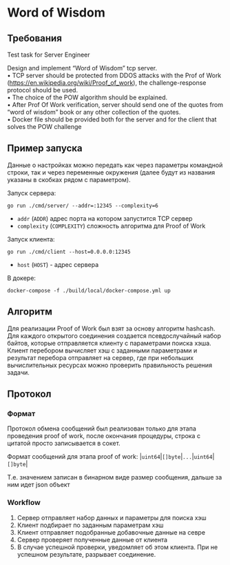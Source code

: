 # Word of Wisdom

## Требования

Test task for Server Engineer

Design and implement “Word of Wisdom” tcp server.  
• TCP server should be protected from DDOS attacks with the Prof of Work (https://en.wikipedia.org/wiki/Proof_of_work),
the challenge-response protocol should be used.  
• The choice of the POW algorithm should be explained.  
• After Prof Of Work verification, server should send one of the quotes from “word of wisdom” book or any other
collection of the quotes.  
• Docker file should be provided both for the server and for the client that solves the POW challenge

## Пример запуска

Данные о настройках можно передать как через параметры командной строки,
так и через переменные окружения (далее будут из названия указаны в скобках рядом с параметром).

Запуск сервера:

```
go run ./cmd/server/ --addr=:12345 --complexity=6
```

- `addr` (`ADDR`) адрес порта на котором запустится TCP сервер
- `complexity` (`COMPLEXITY`) сложность алгоритма для Proof of Work

Запуск клиента:

```
go run ./cmd/client --host=0.0.0.0:12345
```

- `host` (`HOST`) - адрес сервера

В докере:

```
docker-compose -f ./build/local/docker-compose.yml up  
```

## Алгоритм

Для реализации Proof of Work был взят за основу алгоритм hashcash. 
Для каждого открытого соединения создается псевдослучайный набор байтов, 
которые отправляется клиенту с параметрами поиска хэша. Клиент перебором 
вычисляет хэш с заданными параметрами и результат перебора отправляет на сервер, 
где при небольших вычислительных ресурсах можно проверить правильность решения задачи.

## Протокол

### Формат
Протокол обмена сообщений был реализован только для этапа проведения proof of work, 
после окончания процедуры, строка с цитатой просто записывается в сокет.

Формат сообщений для этапа proof of work:
|`uint64`|`[]byte`|`...`|`uint64`|`[]byte`|


Т.е. значением записан в бинарном виде размер сообщения, дальше за ним идет json объект 

### Workflow

1. Сервер отправляет набор данных и параметры для поиска хэш
2. Клиент подбирает по заданным параметрам хэш
3. Клиент отправляет подобранные добавочные данные на севре
4. Сервер проверяет полученные данные от клиента
5. В случае успешной проверки, уведомляет об этом клиента. При не успешном результате, разрывает соединение.
